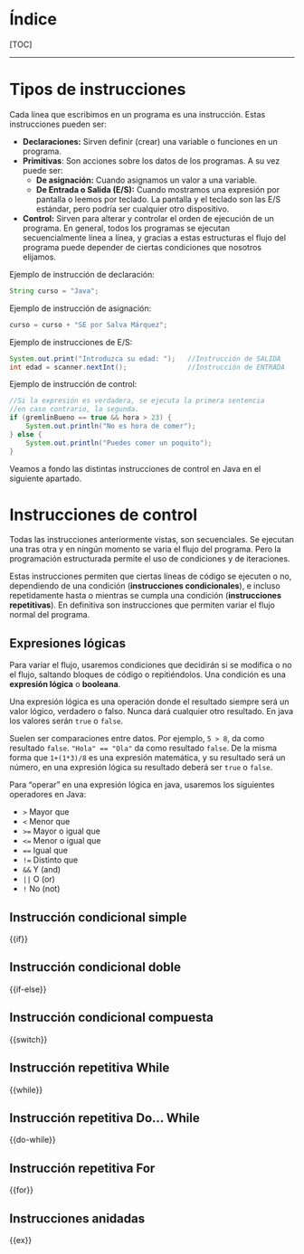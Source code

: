 

# Índice

[TOC]

------

# Tipos de instrucciones

Cada línea que escribimos en un programa es una instrucción. Estas instrucciones pueden ser:

- **Declaraciones:** Sirven definir (crear) una variable o funciones en un programa.
- **Primitivas**: Son acciones sobre los datos de los programas. A su vez puede ser:
  - **De asignación:** Cuando asignamos un valor a una variable.
  - **De Entrada o Salida (E/S):** Cuando mostramos una expresión por pantalla o leemos por teclado. La pantalla y el teclado son las E/S estándar, pero podría ser cualquier otro dispositivo.
- **Control:** Sirven para alterar y controlar el orden de ejecución de un programa. En general, todos los programas se ejecutan secuencialmente línea a línea, y gracias a estas estructuras el flujo del programa puede depender de ciertas condiciones que nosotros elijamos.



Ejemplo de instrucción de declaración:

```java
String curso = "Java";
```

Ejemplo de instrucción de asignación:

```java
curso = curso + "SE por Salva Márquez";
```

Ejemplo de instrucciones de E/S:

```java
System.out.print("Introduzca su edad: ");	//Instrucción de SALIDA
int edad = scanner.nextInt();				//Instrucción de ENTRADA
```

Ejemplo de instrucción de control:

```java
//Si la expresión es verdadera, se ejecuta la primera sentencia
//en caso contrario, la segunda.
if (gremlinBueno == true && hora > 23) {
    System.out.println("No es hora de comer"); 
} else {
    System.out.println("Puedes comer un poquito");
}
```

Veamos a fondo las distintas instrucciones de control en Java en el siguiente apartado.

# Instrucciones de control

Todas las instrucciones anteriormente vistas, son secuenciales. Se ejecutan una tras otra y en ningún momento se varia el flujo del programa. Pero la programación estructurada permite el uso de condiciones y de iteraciones.

Estas instrucciones permiten que ciertas líneas de código se ejecuten o no, dependiendo de una condición (**instrucciones condicionales**), e incluso repetidamente hasta o mientras se cumpla una condición (**instrucciones repetitivas**). En definitiva son instrucciones que permiten variar el flujo normal del programa.

## Expresiones lógicas

Para variar el flujo, usaremos condiciones que decidirán si se modifica o no el flujo, saltando bloques de código o repitiéndolos. Una condición es una **expresión lógica** o **booleana**. 

Una expresión lógica es una operación donde el resultado siempre será un valor lógico, verdadero o falso. Nunca dará cualquier otro resultado. En java los valores serán `true` o `false`. 

Suelen ser comparaciones entre datos. Por ejemplo, `5 > 8`, da como resultado `false`. `"Hola" == "Ola"` da como resultado `false`. De la misma forma que `1+(1*3)/8` es una expresión matemática, y su resultado será un número, en una expresión lógica su resultado deberá ser `true` o `false`.

Para “operar” en una expresión lógica en java, usaremos los siguientes operadores en Java:

- `>` Mayor que
- `<` Menor que
- `>=` Mayor o igual que
- `<=` Menor o igual que
- `==` Igual que
- `!=` Distinto que
- `&&` Y (and)
- `||` O (or)
- `!` No (not)

## Instrucción condicional simple

{{if}}

## Instrucción condicional doble

{{if-else}}

## Instrucción condicional compuesta

{{switch}}

## Instrucción repetitiva While

{{while}}

## Instrucción repetitiva Do… While

{{do-while}}

## Instrucción repetitiva For

{{for}}

## Instrucciones anidadas

{{ex}}

















